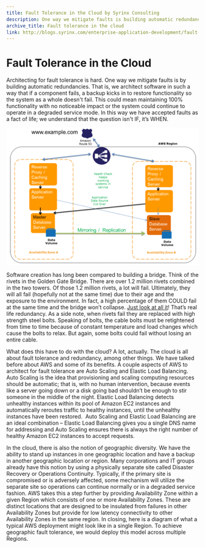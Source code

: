 ```yaml
---
title: Fault Tolerance in the Cloud by Syrinx Consulting
description: One way we mitigate faults is building automatic redundancies. That is, we architect software in a way that if a component fails, a backup kicks in.
archive_title: Fault tolerance in the cloud
link: http://blogs.syrinx.com/enterprise-application-development/fault-tolerance-in-aws/
---
```


# Fault Tolerance in the Cloud

Architecting for fault tolerance is hard. One way we mitigate faults is by building automatic redundancies. That is, we architect software in such a way that if a component fails, a backup kicks in to restore functionality so the system as a whole doesn't fail. This could mean maintaining 100% functionality with no noticeable impact or the system could continue to operate in a degraded service mode. In this way we have accepted faults as a fact of life; we understand that the question isn't IF, it’s WHEN.

![](/assets/img/blog/fault_tolerence_cloud.png)

Software creation has long been compared to building a bridge. Think of the rivets in the Golden Gate Bridge. There are over 1.2 million rivets combined in the two towers. Of those 1.2 million rivets, a lot will fail. Ultimately, they will all fail (hopefully not at the same time) due to their age and the exposure to the environment. In fact, a high percentage of them COULD fail at the same time and the bridge won’t collapse. [Just look at all it](https://farm4.staticflickr.com/3636/3332544404_3836dc94bb_z.jpg)! That’s real life redundancy. As a side note, when rivets fail they are replaced with high strength steel bolts. Speaking of bolts, the cable bolts must be retightened from time to time because of constant temperature and load changes which cause the bolts to relax. But again, some bolts could fail without losing an entire cable.

What does this have to do with the cloud? A lot, actually. The cloud is all about fault tolerance and redundancy, among other things. We have talked before about AWS and some of its benefits. A couple aspects of AWS to architect for fault tolerance are Auto Scaling and Elastic Load Balancing. Auto Scaling is the idea that provisioning and scaling computing resources should be automatic; that is, with no human intervention, because events like a server going down or a disk going bad shouldn’t be enough to stir someone in the middle of the night. Elastic Load Balancing detects unhealthy instances within its pool of Amazon EC2 instances and automatically reroutes traffic to healthy instances, until the unhealthy instances have been restored.  Auto Scaling and Elastic Load Balancing are an ideal combination – Elastic Load Balancing gives you a single DNS name for addressing and Auto Scaling ensures there is always the right number of healthy Amazon EC2 instances to accept requests.

In the cloud, there is also the notion of geographic diversity. We have the ability to stand up instances in one geographic location and have a backup in another geographic location or region. Many corporations and IT groups already have this notion by using a physically separate site called Disaster Recovery or Operations Continuity. Typically, if the primary site is compromised or is adversely affected, some mechanism will utilize the separate site so operations can continue normally or in a degraded service fashion. AWS takes this a step further by providing Availability Zone within a given Region which consists of one or more Availability Zones. These are distinct locations that are designed to be insulated from failures in other Availability Zones but provide for low latency connectivity to other Availability Zones in the same region. In closing, here is a diagram of what a typical AWS deployment might look like in a single Region. To achieve geographic fault tolerance, we would deploy this model across multiple Regions.

